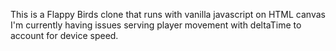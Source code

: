 This is a Flappy Birds clone that runs with vanilla javascript on HTML canvas
I'm currently having issues serving player movement with deltaTime to account for device speed.
